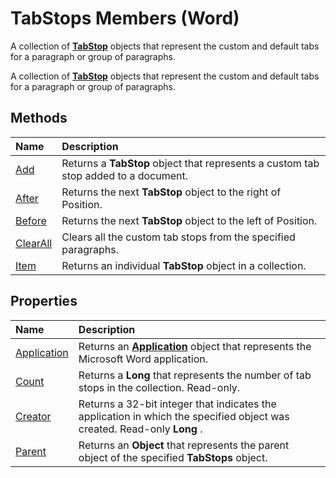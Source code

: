 
# TabStops Members (Word)
A collection of  **[TabStop](5290ae79-f728-24a8-6bb0-267072cd0288.md)** objects that represent the custom and default tabs for a paragraph or group of paragraphs.

A collection of  **[TabStop](5290ae79-f728-24a8-6bb0-267072cd0288.md)** objects that represent the custom and default tabs for a paragraph or group of paragraphs.


## Methods



|**Name**|**Description**|
|:-----|:-----|
|[Add](d6996a6c-e2e7-692c-3f48-27af213803e1.md)|Returns a  **TabStop** object that represents a custom tab stop added to a document.|
|[After](4c081809-dfd9-b379-0f7b-ec1ef39eacfc.md)|Returns the next  **TabStop** object to the right of Position.|
|[Before](7a6ff83f-a1cc-1f60-6a29-08bc1f94ef7f.md)|Returns the next  **TabStop** object to the left of Position.|
|[ClearAll](757bf3e9-5641-8e78-b209-1512087fcf6d.md)|Clears all the custom tab stops from the specified paragraphs.|
|[Item](25569e1e-ce5b-0e8f-97ab-8424852abeb7.md)|Returns an individual  **TabStop** object in a collection.|

## Properties



|**Name**|**Description**|
|:-----|:-----|
|[Application](5309f695-c2f6-1609-6d2b-9c2efd8d88ab.md)|Returns an  **[Application](d1cf6f8f-4e88-bf01-93b4-90a83f79cb44.md)** object that represents the Microsoft Word application.|
|[Count](26a15104-70c8-b3f2-8ec1-fb1544a10da4.md)|Returns a  **Long** that represents the number of tab stops in the collection. Read-only.|
|[Creator](656e7362-a08e-ef90-2996-17ed7bcead6b.md)|Returns a 32-bit integer that indicates the application in which the specified object was created. Read-only  **Long** .|
|[Parent](f3b059db-7aa0-62d5-440f-030a3098a242.md)|Returns an  **Object** that represents the parent object of the specified **TabStops** object.|
